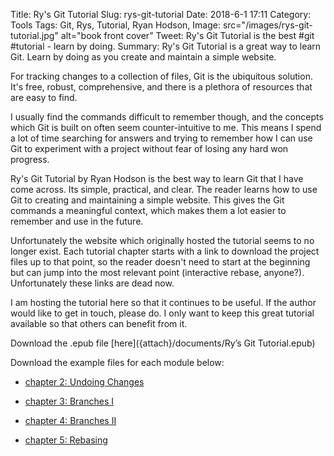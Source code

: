 Title: Ry's Git Tutorial
Slug: rys-git-tutorial
Date: 2018-6-1 17:11
Category: Tools
Tags: Git, Rys, Tutorial, Ryan Hodson,
Image: src="/images/rys-git-tutorial.jpg" alt="book front cover"
Tweet: Ry's Git Tutorial is the best #git #tutorial - learn by doing.
Summary: Ry's Git Tutorial is a great way to learn Git. Learn by doing as you create and maintain a simple website. 

For tracking changes to a collection of files, Git is the ubiquitous solution. It's free, robust, comprehensive, and there is a plethora of resources that are easy to find. 

I usually find the commands difficult to remember though, and the concepts which Git is built on often seem counter-intuitive to me. This means I spend a lot of time searching for answers and trying to remember how I can use Git to experiment with a project without fear of losing any hard won progress. 

Ry's Git Tutorial by Ryan Hodson is the best way to learn Git that I have come across. Its simple, practical, and clear. The reader learns how to use Git to creating and maintaining a simple website. This gives the Git commands a meaningful context, which makes them a lot easier to remember and use in the future.

Unfortunately the website which originally hosted the tutorial seems to no longer exist. Each tutorial chapter starts with a link to download the project files up to that point, so the reader doesn't need to start at the beginning but can jump into the most relevant point (interactive rebase, anyone?). Unfortunately these links are dead now. 

I am hosting the tutorial here so that it continues to be useful. If the author would like to get in touch, please do. I only want to keep this great tutorial available so that others can benefit from it.

Download the .epub file [here]({attach}/documents/Ry’s Git Tutorial.epub)
 
Download the example files for each module below:

- [chapter 2: Undoing Changes]({attach}/documents/chapter2.zip)

- [chapter 3: Branches I]({attach}/documents/chapter3.zip)

- [chapter 4: Branches II]({attach}/documents/chapter4.zip)

- [chapter 5: Rebasing]({attach}/documents/chapter5.zip)

